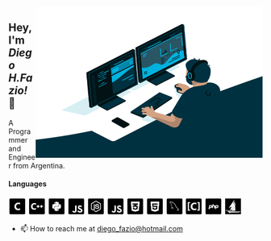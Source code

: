 <img align="right" alt="GIF" src="https://github.com/diegofazio/diegofazio/blob/main/img/code.gif?raw=true" width="450" height="300" />

## Hey, I'm ***Diego H.Fazio!*** 👋 

A Programmer and Engineer from Argentina.

#### Languages
<img src='https://github.com/diegofazio/diegofazio/blob/main/img/c-sq.png' height='35'/> <img src='https://github.com/diegofazio/diegofazio/blob/main/img/cpp-sq.png' height='35' /> <img src='https://github.com/diegofazio/diegofazio/blob/main/img/python-sq.png' height='35'/> <img src='https://github.com/diegofazio/diegofazio/blob/main/img/js-sq.png' height='35'/> <img src='https://github.com/diegofazio/diegofazio/blob/main/img/node-sq.png' height='35'/>  <img src='https://github.com/diegofazio/diegofazio/blob/main/img/js-sq.png' height='35'/> <img src='https://github.com/diegofazio/diegofazio/blob/main/img/css3-sq.png' height='35'/>  <img src='https://github.com/diegofazio/diegofazio/blob/main/img/html5-sq.png' height='35'/> <img src='https://github.com/diegofazio/diegofazio/blob/main/img/mysql-sq.png' height='35'/> <img src='https://github.com/diegofazio/diegofazio/blob/main/img/objc-sq.png' height='35'/> <img src='https://github.com/diegofazio/diegofazio/blob/main/img/php-sq.png' height='35'/> <img src='https://github.com/diegofazio/diegofazio/blob/main/img/harbour.png' height='35'/>

- 📫 How to reach me at diego_fazio@hotmail.com
